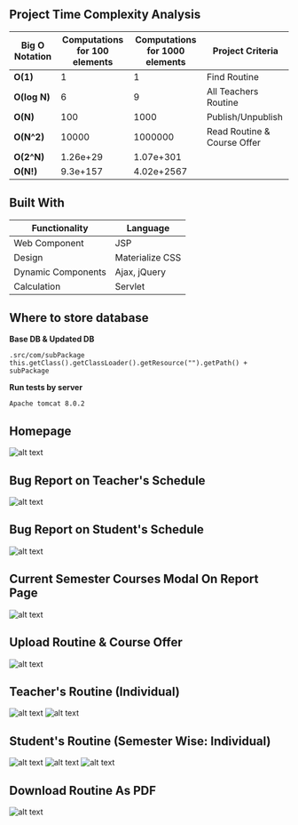 ## Project Time Complexity Analysis

| Big O Notation | Computations for 100 elements | Computations for 1000 elements  | Project Criteria |
| -------------- | ----------------------------- | ------------------------------- | ---------------- |
| **O(1)**       | 1                             | 1                               | Find Routine     |
| **O(log N)**   | 6                             | 9                               | All Teachers Routine |
| **O(N)**       | 100                           | 1000                            | Publish/Unpublish |
| **O(N^2)**     | 10000                         | 1000000                         | Read Routine & Course Offer | 
| **O(2^N)**     | 1.26e+29                      | 1.07e+301                       |                  |
| **O(N!)**      | 9.3e+157                      | 4.02e+2567                      |                  |

## Built With

| Functionality | Language |
| ------------- | ------------- |
| Web Component  | JSP  |
| Design  | Materialize CSS  |
| Dynamic Components  | Ajax, jQuery  |
| Calculation  | Servlet  |

## Where to store database

**Base DB & Updated DB**
```
.src/com/subPackage
this.getClass().getClassLoader().getResource("").getPath() + subPackage
```

**Run tests by server**
```
Apache tomcat 8.0.2
```

## Homepage
![alt text](https://github.com/TeamTigers-IT/Routine-Explorer-and-Analytical-Intelligence/blob/master/RE/homepage.png)

## Bug Report on Teacher's Schedule
![alt text](https://github.com/TeamTigers-IT/Routine-Explorer-and-Analytical-Intelligence/blob/master/RE/BugTeacherAll.png)

## Bug Report on Student's Schedule
![alt text](https://github.com/TeamTigers-IT/Routine-Explorer-and-Analytical-Intelligence/blob/master/RE/BugStudentAll.png)

## Current Semester Courses Modal On Report Page
![alt text](https://github.com/TeamTigers-IT/Routine-Explorer-and-Analytical-Intelligence/blob/master/RE/Modal.PNG)

## Upload Routine & Course Offer
![alt text](https://github.com/TeamTigers-IT/Routine-Explorer-and-Analytical-Intelligence/blob/master/RE/UploadRoutine.PNG)

## Teacher's Routine (Individual)
![alt text](https://github.com/TeamTigers-IT/Routine-Explorer-and-Analytical-Intelligence/blob/master/RE/ChooseTeacher.PNG)
![alt text](https://github.com/TeamTigers-IT/Routine-Explorer-and-Analytical-Intelligence/blob/master/RE/RoutineTeacher.PNG)

## Student's Routine (Semester Wise: Individual)
![alt text](https://github.com/TeamTigers-IT/Routine-Explorer-and-Analytical-Intelligence/blob/master/RE/ChooseStudent.PNG)
![alt text](https://github.com/TeamTigers-IT/Routine-Explorer-and-Analytical-Intelligence/blob/master/RE/Subjects.PNG)
![alt text](https://github.com/TeamTigers-IT/Routine-Explorer-and-Analytical-Intelligence/blob/master/RE/StudentRoutine.PNG)

## Download Routine As PDF
![alt text](https://github.com/TeamTigers-IT/Routine-Explorer-and-Analytical-Intelligence/blob/master/RE/RoutineAsPDF.PNG)
